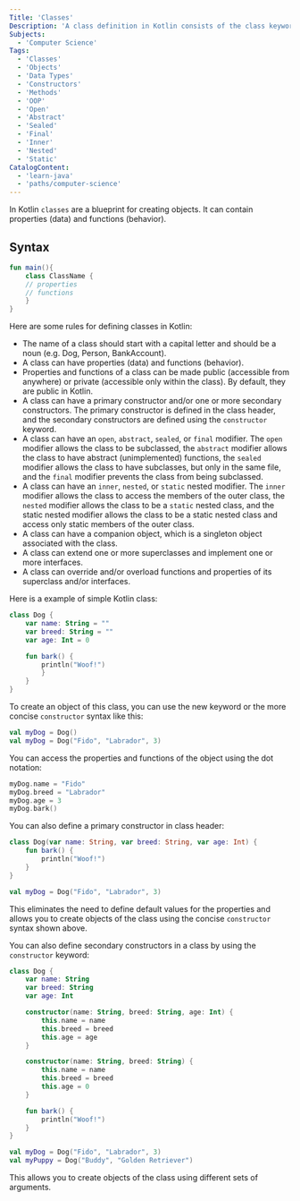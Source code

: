 ```yaml
---
Title: 'Classes'
Description: 'A class definition in Kotlin consists of the class keyword, followed by the name of the class, and a block of code enclosing the properties and functions of the class.'
Subjects:
  - 'Computer Science'
Tags:
  - 'Classes'
  - 'Objects'
  - 'Data Types'
  - 'Constructors'
  - 'Methods'
  - 'OOP'
  - 'Open'
  - 'Abstract'
  - 'Sealed'
  - 'Final'
  - 'Inner'
  - 'Nested'
  - 'Static'
CatalogContent:
  - 'learn-java'
  - 'paths/computer-science'
---
```


In Kotlin `classes` are a blueprint for creating objects. It can contain properties (data) and functions (behavior).

## Syntax

```kotlin
fun main(){
    class ClassName {
    // properties
    // functions
    }
}
```

Here are some rules for defining classes in Kotlin:

- The name of a class should start with a capital letter and should be a noun (e.g. Dog, Person, BankAccount).
- A class can have properties (data) and functions (behavior).
- Properties and functions of a class can be made public (accessible from anywhere) or private (accessible only within the class). By default, they are public in Kotlin.
- A class can have a primary constructor and/or one or more secondary constructors. The primary constructor is defined in the class header, and the secondary constructors are defined using the `constructor` keyword.
- A class can have an `open`, `abstract`, `sealed`, or `final` modifier. The `open` modifier allows the class to be subclassed, the `abstract` modifier allows the class to have abstract (unimplemented) functions, the `sealed` modifier allows the class to have subclasses, but only in the same file, and the `final` modifier prevents the class from being subclassed.
- A class can have an `inner`, `nested`, or `static` nested modifier. The `inner` modifier allows the class to access the members of the outer class, the `nested` modifier allows the class to be a `static` nested class, and the static nested modifier allows the class to be a static nested class and access only static members of the outer class.
- A class can have a companion object, which is a singleton object associated with the class.
- A class can extend one or more superclasses and implement one or more interfaces.
- A class can override and/or overload functions and properties of its superclass and/or interfaces.

Here is a example of simple Kotlin class:

```kotlin
class Dog {
    var name: String = ""
    var breed: String = ""
    var age: Int = 0

    fun bark() {
        println("Woof!")
        }
    }
}
```

To create an object of this class, you can use the new keyword or the more concise `constructor` syntax like this:

```kotlin
val myDog = Dog()
val myDog = Dog("Fido", "Labrador", 3)
```

You can access the properties and functions of the object using the dot notation:

```kotlin
myDog.name = "Fido"
myDog.breed = "Labrador"
myDog.age = 3
myDog.bark()
```

You can also define a primary constructor in class header:

```kotlin
class Dog(var name: String, var breed: String, var age: Int) {
    fun bark() {
        println("Woof!")
    }
}

val myDog = Dog("Fido", "Labrador", 3)
```

This eliminates the need to define default values for the properties and allows you to create objects of the class using the concise `constructor` syntax shown above.

You can also define secondary constructors in a class by using the `constructor` keyword:

```kotlin
class Dog {
    var name: String
    var breed: String
    var age: Int

    constructor(name: String, breed: String, age: Int) {
        this.name = name
        this.breed = breed
        this.age = age
    }

    constructor(name: String, breed: String) {
        this.name = name
        this.breed = breed
        this.age = 0
    }

    fun bark() {
        println("Woof!")
    }
}

val myDog = Dog("Fido", "Labrador", 3)
val myPuppy = Dog("Buddy", "Golden Retriever")
```

This allows you to create objects of the class using different sets of arguments.
